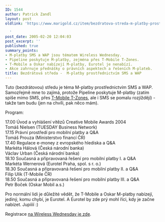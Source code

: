 ```yaml
---
ID: 1544
author: Patrick Zandl
layout: post
oldlink: 'https://www.marigold.cz/item/bezdratova-streda-m-platby-prostrednictvim-sms-a-wap

  '
post_date: 2005-02-20 12:04:03
post_excerpt: ''
published: true
summary_points:
- M-platby SMS a WAP jsou tématem Wireless Wednesday.
- Pipeline poskytuje M-platby, zejména přes T-Mobile T-Zones.
- T-Mobile a Oskar nabízejí M-platby, Eurotel je nenabízí.
- Akce zahrnuje přednášky o právních aspektech a řešeních M-plateb.
title: Bezdrátová středa -  M-platby prostřednictvím SMS a WAP
---
```


<p>Tuto (bezdrátovou) středu je téma M-platby prostřednictvím SMS a WAP. Samozřejmě mne to zajímá, protože Pipeline poskytuje M-platby (zatím spíše mimo SMS, přes <a href="http://www.pipeline.cz/mplatby.shtml">T-Mobile T-Zones</a>, ale i SMS se pomalu rozjíždějí) - takže tam budu (jen na chvíli, pak něco mám).</p>

<p>Program:</p>

<p>17.00  	Úvod a vyhlášení vítězů Creative Mobile Awards 2004<br/>
Tomáš Nielsen (TUESDAY Business Network)<br/>
17.15 	Právní prostředí pro mobilní platby a Q&amp;A<br/>
Tomáš Prouza (Ministerstvo financí ČR)<br/>
17.40 	Regulace e-money z evropského hlediska a Q&amp;A<br/>
Markéta Hálová (Česká národní banka)<br/>
Václav Urban (Česká národní banka)<br/>
18.10 	Současná a připravovaná řešení pro mobilní platby I. a Q&amp;A<br/>
Markéta Wernerová (Eurotel Praha, spol. s r. o.)<br/>
18.30 	Současná a připravovaná řešení pro mobilní platby II. a Q&amp;A<br/>
Filip Ulík (T-Mobile ČR)<br/>
18.50 	Současná a připravovaná řešení pro mobilní platby III. a Q&amp;A<br/>
Petr Boček (Oskar Mobil a.s.)</p>

<p>Pro normální lidi je důležité vědět, že T-Mobile a Oskar M-platby nabízejí, jediný, komu chybí, je Eurotel. A Eurotel by zde prý mohl říci, kdy je začne nabízet. Jupíííí :)</p>

<p>Registrace <a href="http://www.tuesday.cz/detailAkce.aspx?id=211">na Wireless Wednesday je zde</a>.
</p>